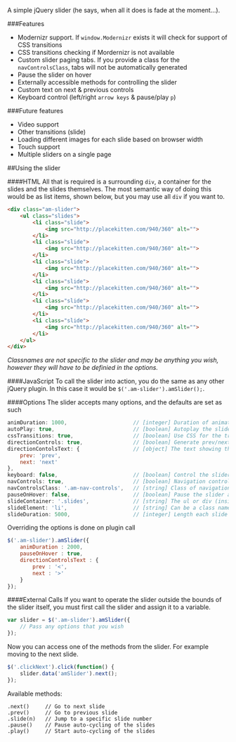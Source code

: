 A simple jQuery slider (he says, when all it does is fade at the moment...).

###Features

+ Modernizr support. If `window.Modernizr` exists it will check for support of CSS transitions
+ CSS transitions checking if Mordernizr is not available
+ Custom slider paging tabs. If you provide a class for the `navControlsClass`, tabs will not be automatically generated
+ Pause the slider on hover
+ Externally accessible methods for controlling the slider
+ Custom text on next & previous controls
+ Keyboard control (left/right `arrow keys` & pause/play `p`)

###Future features

+ Video support
+ Other transitions (slide)
+ Loading different images for each slide based on browser width
+ Touch support
+ Multiple sliders on a single page

##Using the slider

####HTML
All that is required is a surrounding `div`, a container for the slides and the slides themselves. The most semantic way of doing this would be as list items, shown below, but you may use all `div` if you want to.

```html
<div class="am-slider">
	<ul class="slides">
		<li class="slide">
			<img src="http://placekitten.com/940/360" alt="">
		</li>
		<li class="slide">
			<img src="http://placekitten.com/940/360" alt="">
		</li>
		<li class="slide">
			<img src="http://placekitten.com/940/360" alt="">
		</li>
		<li class="slide">
			<img src="http://placekitten.com/940/360" alt="">
		</li>
		<li class="slide">
			<img src="http://placekitten.com/940/360" alt="">
		</li>
		<li class="slide">
			<img src="http://placekitten.com/940/360" alt="">
		</li>
	</ul>
</div>
```

_Classnames are not specific to the slider and may be anything you wish, however they will have to be definied in the options._

####JavaScript
To call the slider into action, you do the same as any other jQuery plugin. In this case it would be `$('.am-slider').amSlider();`.

####Options
The slider accepts many options, and the defaults are set as such

```javascript
animDuration: 1000, 					// [integer] Duration of animation between slides
autoPlay: true,							// [boolean] Autoplay the slider on page load
cssTransitions: true, 					// [boolean] Use CSS for the transitions
directionControls: true, 				// [boolean] Generate prev/next controls
directionContolsText: { 				// [object] The text showing the prev/next buttons on the slider
	prev: 'prev',
	next: 'next'
},
keyboard: false,						// [boolean] Control the slider via the keyboard
navControls: true, 						// [boolean] Navigation controls to flick through slides
navControlsClass: '.am-nav-controls', 	// [string] Class of navigation controls container
pauseOnHover: false, 					// [boolean] Pause the slider animations on hover
slideContainer: '.slides', 				// [string] The ul or div (inside the main container) that houses our slides
slideElement: 'li', 					// [string] Can be a class name, or div, or li, or id
slideDuration: 5000, 					// [integer] Length each slide is active for
```

Overriding the options is done on plugin call

```javascript
$('.am-slider').amSlider({
	animDuration : 2000,
	pauseOnHover : true,
	directionControlsText : {
		prev : '<',
		next : '>'
	}
});
```

####External Calls
If you want to operate the slider outside the bounds of the slider itself, you must first call the slider and assign it to a variable.

```javascript
var slider = $('.am-slider').amSlider({
	// Pass any options that you wish
});
```

Now you can access one of the methods from the slider. For example moving to the next slide.

```javascript
$('.clickNext').click(function() {
	slider.data('amSlider').next();
});
```

Available methods:

```
.next() 	// Go to next slide
.prev() 	// Go to previous slide
.slide(n) 	// Jump to a specific slide number
.pause() 	// Pause auto-cycling of the slides
.play() 	// Start auto-cycling of the slides
```